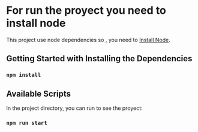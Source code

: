 # For run the proyect you need to install node

This project use node dependencies so , you need to [Install Node](https://nodejs.org/en/download/).

## Getting Started with Installing the Dependencies

### `npm install`

## Available Scripts

In the project directory, you can run to see the proyect:

### `npm run start`
